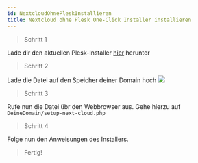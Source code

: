 ```yaml
---
id: NextcloudOhnePleskInstallieren
title: Nextcloud ohne Plesk One-Click Installer installieren
---
```


> Schritt 1

Lade dir den aktuellen Plesk-Installer [hier](https://download.nextcloud.com/server/installer/setup-nextcloud.php) herunter

> Schritt 2

Lade die Datei auf den Speicher deiner Domain hoch
![](https://screen.r-it.link/Zono0/QoWaQIfE89.png/raw)

> Schritt 3

Rufe nun die Datei übr den Webbrowser aus. Gehe hierzu auf ```DeineDomain/setup-next-cloud.php```

> Schritt 4

Folge nun den Anweisungen des Installers.

> Fertig!
